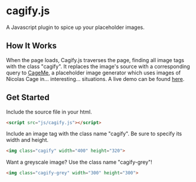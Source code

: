 cagify.js
=========
A Javascript plugin to spice up your placeholder images.

How It Works
------------
When the page loads, Cagify.js traverses the page, finding all image tags with the class "cagify". It replaces the image's source with a corresponding query to [CageMe](http://cageme.herokuapp.com), a placeholder image generator which uses images of Nicolas Cage in... interesting... situations. A live demo can be found [here](http://www.cs.wm.edu/~jaweiss/cagify.html).

Get Started
-----
Include the source file in your html.

```html
<script src="js/cagify.js"></script>
```

Include an image tag with the class name "cagify". Be sure to specify its width and height.

```html
<img class="cagify" width="400" height="320">
```

Want a greyscale image? Use the class name "cagify-grey"!

```html
<img class="cagify-grey" width="300" height="300">
```
